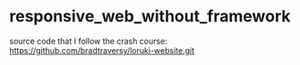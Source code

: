 # responsive_web_without_framework
 
 source code that I follow the crash course:
 https://github.com/bradtraversy/loruki-website.git